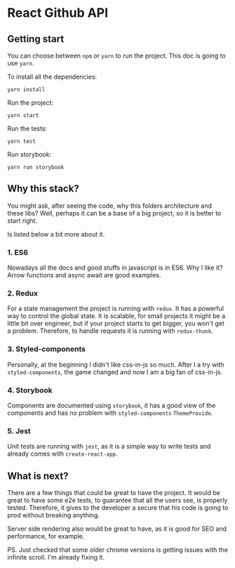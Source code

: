# React Github API

## Getting start
You can choose between ``npm`` or ``yarn`` to run the project. This doc is going to use ``yarn``.

To install all the dependencies:
```
yarn install
```

Run the project:
```
yarn start
```

Run the tests:
```
yarn test
```

Run storybook:
```
yarn run storybook
```

## Why this stack?

You might ask, after seeing the code, why this folders architecture and these libs? Well, perhaps it can be a base of a big project, so it is better to start right.

Is listed below a bit more about it.

### 1. ES6
Nowadays all the docs and good stuffs in javascript is in ES6. Why I like it? Arrow functions and async await are good examples.

### 2. Redux
For a state management the project is running with ``redux``. It has a powerful way to control the global state. It is scalable, for small projects it might be a little bit over engineer, but if your project starts to get bigger, you won't get a problem. Therefore, to handle requests it is running with ``redux-thunk``.

### 3. Styled-components
Personally, at the beginning I didn't like css-in-js so much. After I a try with ``styled-components``, the game changed and now I am a big fan of css-in-js.

### 4. Storybook
Components are documented using ``storybook``, it has a good view of the components and has no problem with ``styled-components`` ``ThemeProvide``.

### 5. Jest
Unit tests are running with ``jest``, as it is a simple way to write tests and already comes with ``create-react-app``.

## What is next?

There are a few things that could be great to have the project. It would be great to have some e2e tests, to guarantee that all the users see,
is properly tested. Therefore, it gives to the developer a secure that his code is going to prod without breaking anything.

Server side rendering also would be great to have, as it is good for SEO and performance, for example.

PS. Just checked that some older chrome versions is getting issues with the infinite scroll. I'm already fixing it.
